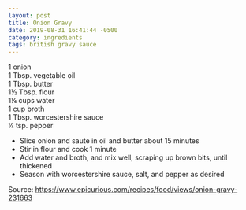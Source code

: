 ```yaml
---
layout: post
title: Onion Gravy
date: 2019-08-31 16:41:44 -0500
category: ingredients
tags: british gravy sauce
---
```

1 onion  
1 Tbsp. vegetable oil  
1 Tbsp. butter  
1½ Tbsp. flour  
1¼ cups water  
1 cup broth  
1 Tbsp. worcestershire sauce  
¼ tsp. pepper  

  * Slice onion and saute in oil and butter about 15 minutes
  * Stir in flour and cook 1 minute
  * Add water and broth, and mix well, scraping up brown bits, until thickened
  * Season with worcestershire sauce, salt, and pepper as desired

Source: <a href="https://www.epicurious.com/recipes/food/views/onion-gravy-231663">https://www.epicurious.com/recipes/food/views/onion-gravy-231663</a>
